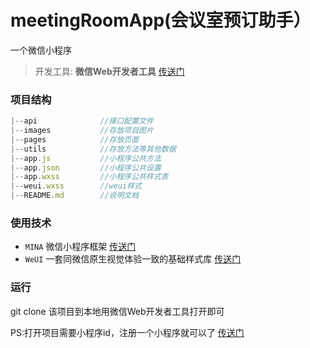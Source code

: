 # meetingRoomApp(会议室预订助手）
一个微信小程序


> 开发工具: **微信Web开发者工具** [传送门](https://developers.weixin.qq.com/miniprogram/dev/devtools/download.html)

### 项目结构
```Javascript
|--api              //接口配置文件
|--images           //存放项目图片
|--pages            //存放页面
|--utils            //存放方法等其他数据
|--app.js           //小程序公共方法
|--app.json         //小程序公共设置
|--app.wxss         //小程序公共样式表
|--weui.wxss        //weui样式
|--README.md        //说明文档
```

### 使用技术
- `MINA` 微信小程序框架 [传送门](https://developers.weixin.qq.com/miniprogram/dev/framework/MINA.html/)
- `WeUI` 一套同微信原生视觉体验一致的基础样式库 [传送门](https://weui.io/)

### 运行
git clone 该项目到本地用微信Web开发者工具打开即可

PS:打开项目需要小程序id，注册一个小程序就可以了 [传送门](https://mp.weixin.qq.com/cgi-bin/wx)